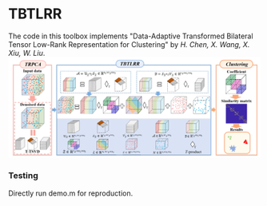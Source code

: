 # TBTLRR

The code in this toolbox implements "Data-Adaptive Transformed Bilateral Tensor Low-Rank Representation for Clustering" by <i>H. Chen, X. Wang, X. Xiu, W. Liu</i>.
![alt text](./framework.png)


### Testing
Directly run demo.m for reproduction.
